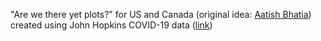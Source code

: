 "Are we there yet plots?" for US and Canada (original idea: [Aatish Bhatia](https://aatishb.com/covidtrends/))  created using John Hopkins COVID-19 data ([link](https://github.com/CSSEGISandData/COVID-19))
